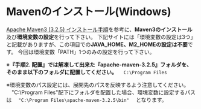 # Mavenのインストール(Windows)

[Apache Maven3 (3.2.5) インストール手順](http://weblabo.oscasierra.net/install-maven-32-windows/)を参考に、**Maven3のインストール**及び**環境変数の設定**を行って下さい。
下記サイトには「環境変数の設定は3つ」と記載がありますが、この項目での**JAVA_HOME、M2_HOMEの設定は不要**です。
今回は環境変数「PATH」1つのみの設定を行って下さい。

※**『手順2. 配置』では解凍して出来た『apache-maven-3.2.5』フォルダを、そのまま以下のフォルダに配置してください。**
　`C:\Program Files`  

※環境変数のパス設定には、展開先のパスを反映するよう注意してください。
　"C:\Program Files"配下にフォルダを配置した場合、環境変数に設定するパスは
　`"C:\Program Files\apache-maven-3.2.5\bin"`
　となります。
